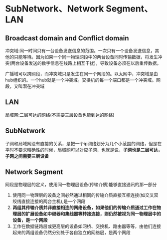# SubNetwork、Network Segment、LAN


## Broadcast domain and Conflict domain

冲突域:同一时间只有一台设备发送信息的范围。一次只有一个设备发送信息，其他的只能等待。因为如果一个同一物理网段中的两台设备同时传输数据，将发生冲突(两台设备发送的数字信息在线路上相互干扰)，导致设备必须在以后重传数据。

广播域可以跨网段，而冲突域只是发生在同一个网段的。以太网中，冲突域是由hub组织的。一个hub就是一个冲突域。交换机的每一个端口都是一个冲突域。网段，又叫潜在冲突域



## LAN

局域网:二层可达的网络(不需要三层设备也能到达的网络)

## SubNetwork

子网和局域网没有直接的关系，是把一个ip网络划分为几个小范围的网络，但是在平时不要求精确性的时候，局域网可以对应子网，也就是说，**子网也是二层可达，子网之间需要三层设备**

## Network Segment

网段是物理层的定义，使用同一物理层设备(传输介质)能够直接通讯的那一部分

1. 使用同一物理层的设备之间必然通过相同的传输介质直接互相连接(如交叉双绞线直接连接的两台主机),是一个网段
2. **两组其传输介质并非直接相连的网络设备，如果他们的传输介质通过工作在物理层的扩展设备如中继器和集线器等转接连接，则仍然被视为同一物理层中的设备，是一个网段**
3. 工作在数据链路层或更高层的设备如网桥、交换机、路由器等等，由他们连接起来的两组设备仍然分别处于各自独立的网络层，是两个网段